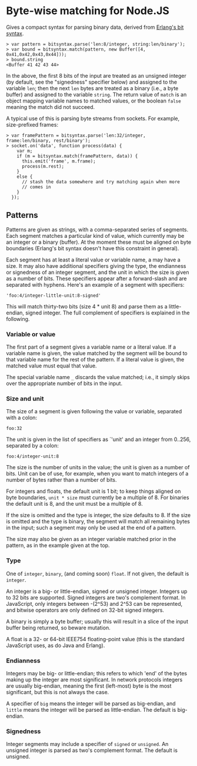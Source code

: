 # Byte-wise matching for Node.JS

Gives a compact syntax for parsing binary data, derived from [Erlang's
bit syntax](http://www.erlang.org/doc/programming_examples/bit_syntax.html#id64858).

    > var pattern = bitsyntax.parse('len:8/integer, string:len/binary');
    > var bound = bitsyntax.match(pattern, new Buffer([4, 0x41,0x42,0x43,0x44]));
    > bound.string
    <Buffer 41 42 43 44>

In the above, the first 8 bits of the input are treated as an unsigned
integer (by default, see the "signedness" specifier below) and
assigned to the variable `len`; then the next `len` bytes are treated
as a binary (i.e., a byte buffer) and assigned to the variable
`string`. The return value of `match` is an object mapping variable
names to matched values, or the boolean `false` meaning the match did
not succeed.

A typical use of this is parsing byte streams from sockets. For example,
size-prefixed frames:

    > var framePattern = bitsyntax.parse('len:32/integer, frame:len/binary, rest/binary');
    > socket.on('data', function process(data) {
        var m;
        if (m = bitsyntax.match(framePattern, data)) {
          this.emit('frame', m.frame);
          process(m.rest);
        }
        else {
          // stash the data somewhere and try matching again when more
          // comes in
        }
      });

## Patterns

Patterns are given as strings, with a comma-separated series of
segments. Each segment matches a particular kind of value, which
currently may be an integer or a binary (buffer). At the moment these
must be aligned on byte boundaries (Erlang's bit syntax doesn't have
this constraint in general).

Each segment has at least a literal value or variable name, a may have
a size. It may also have additional specifiers giving the type, the
endianness or signedness of an integer segment, and the unit in which
the size is given as a number of bits. These specifiers appear after a
forward-slash and are separated with hyphens. Here's an example of a
segment with specifiers:

    'foo:4/integer-little-unit:8-signed'

This will match thirty-two bits (size 4 * unit 8) and parse them as a
little-endian, signed integer. The full complement of specifiers is
explained in the following.

### Variable or value

The first part of a segment gives a variable name or a literal
value. If a variable name is given, the value matched by the segment
will be bound to that variable name for the rest of the pattern. If a
literal value is given, the matched value must equal that value.

The special variable name `_` discards the value matched; i.e., it
simply skips over the appropriate number of bits in the input.

### Size and unit

The size of a segment is given following the value or variable,
separated with a colon:

    foo:32

The unit is given in the list of specifiers as `'unit' and
an integer from 0..256, separated by a colon:

    foo:4/integer-unit:8

The size is the number of units in the value; the unit is given as a
number of bits. Unit can be of use, for example, when you want to
match integers of a number of bytes rather than a number of bits.

For integers and floats, the default unit is 1 bit; to keep things
aligned on byte boundaries, `unit * size` must currently be a multiple
of 8. For binaries the default unit is 8, and the unit must be a
multiple of 8.

If the size is omitted and the type is integer, the size defaults to
8. If the size is omitted and the type is binary, the segment will
match all remaining bytes in the input; such a segment may only be
used at the end of a pattern.

The size may also be given as an integer variable matched prior in the
pattern, as in the example given at the top.

### Type

One of `integer`, `binary`, (and coming soon) `float`. If not given, the
default is `integer`.

An integer is a big- or little-endian, signed or unsigned
integer. Integers up to 32 bits are supported. Signed integers are
two's complement format. In JavaScript, only integers between -(2^53)
and 2^53 can be represented, and bitwise operators are only defined on
32-bit signed integers.

A binary is simply a byte buffer; usually this will result in a slice
of the input buffer being returned, so beware mutation.

A float is a 32- or 64-bit IEEE754 floating-point value (this is
the standard JavaScript uses, as do Java and Erlang).

### Endianness

Integers may be big- or little-endian; this refers to which 'end' of
the bytes making up the integer are most significant. In network
protocols integers are usually big-endian, meaning the first
(left-most) byte is the most significant, but this is not always the
case.

A specifier of `big` means the integer will be parsed as big-endian,
and `little` means the integer will be parsed as little-endian. The
default is big-endian.

### Signedness

Integer segments may include a specifier of `signed` or `unsigned`. An
unsigned integer is parsed as two's complement format. The default is
unsigned.
